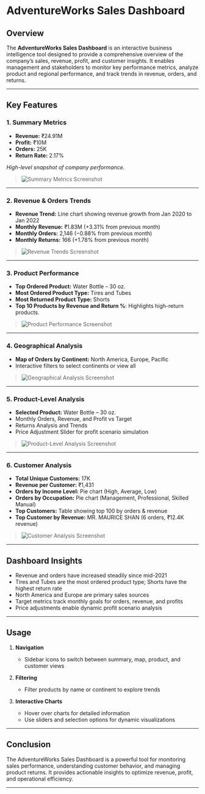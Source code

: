 # AdventureWorks Sales Dashboard

## Overview

The **AdventureWorks Sales Dashboard** is an interactive business intelligence tool designed to provide a comprehensive overview of the company’s sales, revenue, profit, and customer insights. It enables management and stakeholders to monitor key performance metrics, analyze product and regional performance, and track trends in revenue, orders, and returns.

---

## Key Features

### 1. Summary Metrics

* **Revenue:** ₹24.91M
* **Profit:** ₹10M
* **Orders:** 25K
* **Return Rate:** 2.17%

*High-level snapshot of company performance.*

> ![Summary Metrics Screenshot](./images/summary_metrics.png)

---

### 2. Revenue & Orders Trends

* **Revenue Trend:** Line chart showing revenue growth from Jan 2020 to Jan 2022
* **Monthly Revenue:** ₹1.83M (+3.31% from previous month)
* **Monthly Orders:** 2,146 (−0.88% from previous month)
* **Monthly Returns:** 166 (+1.78% from previous month)

> ![Revenue Trends Screenshot](./images/revenue_trends.png)

---

### 3. Product Performance

* **Top Ordered Product:** Water Bottle – 30 oz.
* **Most Ordered Product Type:** Tires and Tubes
* **Most Returned Product Type:** Shorts
* **Top 10 Products by Revenue and Return %**: Highlights high-return products.

> ![Product Performance Screenshot](./images/product_performance.png)

---

### 4. Geographical Analysis

* **Map of Orders by Continent:** North America, Europe, Pacific
* Interactive filters to select continents or view all

> ![Geographical Analysis Screenshot](./images/geographical_analysis.png)

---

### 5. Product-Level Analysis

* **Selected Product:** Water Bottle – 30 oz.
* Monthly Orders, Revenue, and Profit vs Target
* Returns Analysis and Trends
* Price Adjustment Slider for profit scenario simulation

> ![Product-Level Analysis Screenshot](./images/product_level_analysis.png)

---

### 6. Customer Analysis

* **Total Unique Customers:** 17K
* **Revenue per Customer:** ₹1,431
* **Orders by Income Level:** Pie chart (High, Average, Low)
* **Orders by Occupation:** Pie chart (Management, Professional, Skilled Manual)
* **Top Customers:** Table showing top 100 by orders & revenue
* **Top Customer by Revenue:** MR. MAURICE SHAN (6 orders, ₹12.4K revenue)

> ![Customer Analysis Screenshot](./images/customer_analysis.png)

---

## Dashboard Insights

* Revenue and orders have increased steadily since mid-2021
* Tires and Tubes are the most ordered product type; Shorts have the highest return rate
* North America and Europe are primary sales sources
* Target metrics track monthly goals for orders, revenue, and profits
* Price adjustments enable dynamic profit scenario analysis

---

## Usage

1. **Navigation**

   * Sidebar icons to switch between summary, map, product, and customer views

2. **Filtering**

   * Filter products by name or continent to explore trends

3. **Interactive Charts**

   * Hover over charts for detailed information
   * Use sliders and selection options for dynamic visualizations

---

## Conclusion

The AdventureWorks Sales Dashboard is a powerful tool for monitoring sales performance, understanding customer behavior, and managing product returns. It provides actionable insights to optimize revenue, profit, and operational efficiency.

---

